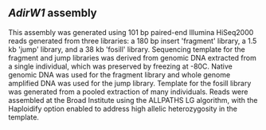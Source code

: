 *AdirW1* assembly
-----------------

This assembly was generated using 101 bp paired-end Illumina HiSeq2000
reads generated from three libraries: a 180 bp insert 'fragment'
library, a 1.5 kb 'jump' library, and a 38 kb 'fosill' library.
Sequencing template for the fragment and jump libraries was derived from
genomic DNA extracted from a single individual, which was preserved by
freezing at -80C. Native genomic DNA was used for the fragment library
and whole genome amplified DNA was used for the jump library. Template
for the fosill library was generated from a pooled extraction of many
individuals. Reads were assembled at the Broad Institute using the
ALLPATHS LG algorithm, with the Haploidify option enabled to address
high allelic heterozygosity in the template.

